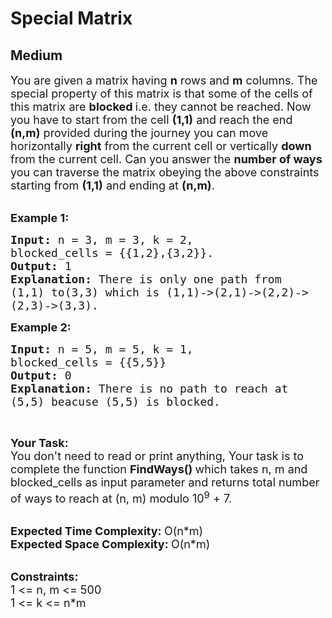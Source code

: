 # Special Matrix
##  Medium 
<div class="problem-statement">
                <p></p><p><span style="font-size:18px">You are given a matrix having <strong>n</strong> rows and <strong>m</strong> columns. The special property of this matrix is that some of the cells of this matrix are <strong>blocked&nbsp;</strong>i.e. they cannot be reached. Now you have to start from the cell <strong>(1,1)</strong> and reach the end <strong>(n,m)</strong> provided during the journey you can move horizontally <strong>right</strong> from the current cell or vertically <strong>down</strong> from the current cell. Can you answer the <strong>number of ways</strong> you can traverse the matrix obeying the above constraints starting from <strong>(1,1)</strong> and ending at <strong>(n,m)</strong>.</span><br>
&nbsp;</p>

<p><span style="font-size:18px"><strong>Example 1:</strong></span></p>

<pre><span style="font-size:18px"><strong>Input: </strong>n = 3, m = 3, k = 2,
blocked_cells = {{1,2},{3,2}}.
<strong>Output: </strong>1
<strong>Explanation: </strong>There is only one path from
(1,1) to(3,3) which is (1,1)-&gt;(2,1)-&gt;(2,2)-&gt;
(2,3)-&gt;(3,3).</span>
</pre>

<p><span style="font-size:18px"><strong>Example 2:</strong></span></p>

<pre><span style="font-size:18px"><strong>Input: </strong>n = 5, m = 5, k = 1,
blocked_cells = {{5,5}}
<strong>Output: </strong>0
<strong>Explanation: </strong>There is no path to reach at 
(5,5) beacuse (5,5) is blocked.</span>
</pre>

<p>&nbsp;</p>

<p><span style="font-size:18px"><strong>Your Task:</strong><br>
You don't need to read or print anything, Your task is to complete the function&nbsp;<strong>FindWays()&nbsp;</strong>which takes n, m and blocked_cells as input parameter and returns total number of ways to reach at (n, m) modulo 10<sup>9</sup>&nbsp;+ 7.</span><br>
&nbsp;</p>

<p><span style="font-size:18px"><strong>Expected Time Complexity:&nbsp;</strong>O(n*m)<br>
<strong>Expected Space Complexity:&nbsp;</strong>O(n*m)</span><br>
&nbsp;</p>

<p><span style="font-size:18px"><strong>Constraints:</strong><br>
1 &lt;= n, m &lt;= 500<br>
1 &lt;= k &lt;= n*m&nbsp;</span></p>
 <p></p>
            </div>